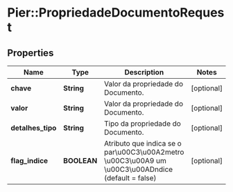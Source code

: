 # Pier::PropriedadeDocumentoRequest

## Properties
Name | Type | Description | Notes
------------ | ------------- | ------------- | -------------
**chave** | **String** | Valor da propriedade do Documento. | [optional] 
**valor** | **String** | Valor da propriedade do Documento. | [optional] 
**detalhes_tipo** | **String** | Tipo da propriedade do Documento. | [optional] 
**flag_indice** | **BOOLEAN** | Atributo que indica se o par\u00C3\u00A2metro \u00C3\u00A9 um \u00C3\u00ADndice (default = false) | [optional] 



